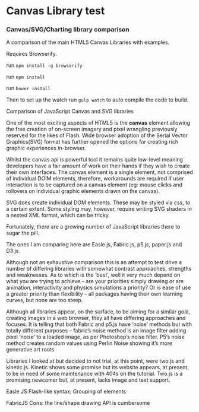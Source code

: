Canvas Library test
===========

### Canvas/SVG/Charting library comparison

A comparison of the main HTML5 Canvas Libraries with examples.

Requires Browserify.


run `npm install -g browserify`

run `npm install`

run `bower install`

Then to set up the watch run `gulp watch` to auto compile the code to build.

Comparison of JavaScript Canvas and SVG libraries

One of the most exciting aspects of HTML5 is the **canvas** element allowing the free creation of on-screen imagery and pixel wrangling previously reserved for the likes of Flash. Wide browser adoption of the Serial Vector Graphics(SVG)  format has further opened the options for creating rich graphic experiences in-browser.

Whilst the canvas api is powerful tool it remains quite low-level meaning developers have a fair amount of work on their hands if they wish to create their own interfaces. The canvas element is a single element, not comprised of individual DOIM elements, therefore, workarounds are required if user interaction is to be captured on a canvas element (eg: mouse clicks and rollovers on individual graphic elements drawn on the canvas).

SVG does create individual DOM elements. These may be styled via css, to a certain extent. Some styling may, however, require writing SVG shaders in a nested XML format, which can be tricky. 

Fortunately, there are a growing number of JavaScript libraries there to sugar the pill.

The ones I am comparing here are Easle.js, Fabric.js, p5.js, paper.js and D3.js.

Although not an exhaustive comparison this is an attempt to test drive a number of differing libraries with somewhat contrast approaches, strengths and weaknesses. As to which is the ‘best’, well it very much depend on what you are trying to achieve – are your priorities simply drawing or are animation, interactivity and physics simulations a priority? Or is ease of use a greater priority than flexibility – all packages having their own learning curves, but none are too steep.

Although all libraries appear, on the surface, to be aiming for a similar goal, creating images in a web browser, they all have differing approaches and focuses. It is telling that both Fabric and p5.js have ‘noise’ methods but with totally different purposes – fabric’s noise method is an image filter adding pixel ‘noise’ to a loaded image, as per Photoshop’s noise filter. P5’s noise method creates random values using Perlin Noise showing it’s more generative art roots 

Libraries I looked at but decided to not trial, at this point, were two.js and kinetic.js. Kinetic shows some promise but its website appears, at present, to be in need of some maintenance with 404s on the tutorial. Two.js is a promising newcomer but, at present, lacks image and text support.

Easle JS
Flash-like syntax;
Grouping of elements


FabricJS
Cons: the line/shape drawing API is cumbersome
